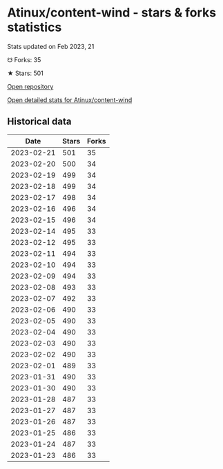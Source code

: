 # Atinux/content-wind - stars & forks statistics

Stats updated on Feb 2023, 21

☋ Forks: 35

★ Stars: 501

[Open repository](https://github.com/Atinux/content-wind)

[Open detailed stats for Atinux/content-wind](https://reviewgithub.com/rep/Atinux/content-wind)

## Historical data
| Date | Stars | Forks |
|------|-------|-------|
| 2023-02-21 | 501 | 35 | 
| 2023-02-20 | 500 | 34 | 
| 2023-02-19 | 499 | 34 | 
| 2023-02-18 | 499 | 34 | 
| 2023-02-17 | 498 | 34 | 
| 2023-02-16 | 496 | 34 | 
| 2023-02-15 | 496 | 34 | 
| 2023-02-14 | 495 | 33 | 
| 2023-02-12 | 495 | 33 | 
| 2023-02-11 | 494 | 33 | 
| 2023-02-10 | 494 | 33 | 
| 2023-02-09 | 494 | 33 | 
| 2023-02-08 | 493 | 33 | 
| 2023-02-07 | 492 | 33 | 
| 2023-02-06 | 490 | 33 | 
| 2023-02-05 | 490 | 33 | 
| 2023-02-04 | 490 | 33 | 
| 2023-02-03 | 490 | 33 | 
| 2023-02-02 | 490 | 33 | 
| 2023-02-01 | 489 | 33 | 
| 2023-01-31 | 490 | 33 | 
| 2023-01-30 | 490 | 33 | 
| 2023-01-28 | 487 | 33 | 
| 2023-01-27 | 487 | 33 | 
| 2023-01-26 | 487 | 33 | 
| 2023-01-25 | 486 | 33 | 
| 2023-01-24 | 487 | 33 | 
| 2023-01-23 | 486 | 33 | 

